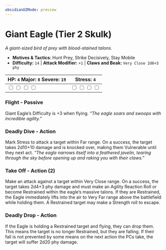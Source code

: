 ```yaml
---
obsidianUIMode: preview
---
```

# Giant Eagle (Tier 2 Skulk)

*A giant-sized bird of prey with blood-stained talons.*

- **Motives & Tactics**: Hunt Prey, Strike Decisively, Stay Mobile
- **Difficulty:** `14` | **Attack Modifier:** `+1` | **Claws and Beak:** `Very Close 2d6+3 phy`

| HP: `4` Major: `8` Severe: `19` | Stress: `4` |
|--|--|
|  <input type="checkbox" unchecked id="5432c768"> <input type="checkbox" unchecked id="f52f7d24"> <input type="checkbox" unchecked id="f9236ebe"> <input type="checkbox" unchecked id="005810d7"> |  <input type="checkbox" unchecked id="a8e28214"> <input type="checkbox" unchecked id="81b7b81b"> <input type="checkbox" unchecked id="1c1d04b8"> <input type="checkbox" unchecked id="039b67c1"> |

### Flight - Passive

Giant Eagle’s Difficulty is +3 when flying. *“The eagle soars and swoops with incredible agility.”*

### Deadly Dive - Action

Mark Stress to attack a target within Far range. On a success, the target takes 2d10+10 damage and is knocked over, making them Vulnerable until they next act. *“The eagle narrows itself into a feathered javelin, tearing through the sky before opening up and raking you with their claws.”*

### Take Off - Action (2)

Make an attack against a target within Very Close range. On a success, the target takes 2d4+3 phy damage and must make an Agility Reaction Roll or become Restrained within the eagle’s massive talons. If they are Restrained, the Eagle immediately lifts into the air to Very Far range above the battlefield while holding them. A Restrained target may make a Strength roll to escape. 

### Deadly Drop - Action

If the Eagle is holding a Restrained target and flying, they can drop them. This means the target is no longer Restrained, but they are falling. If their fall is not prevented by some means on the next action the PCs take, the target will suffer 2d20 phy damage. 


